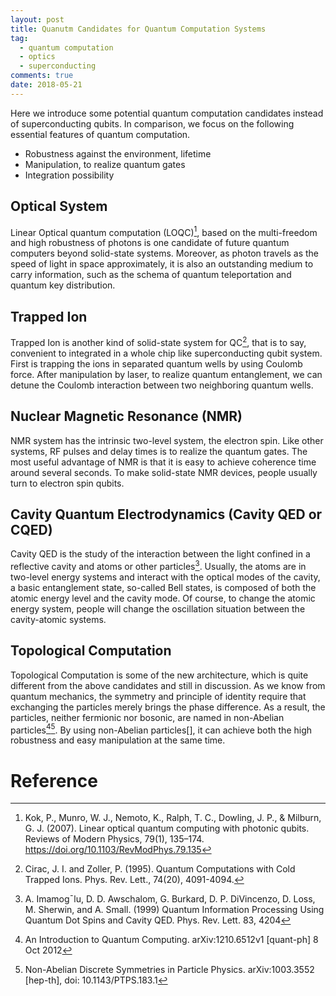 ```yaml
---
layout: post
title: Quanutm Candidates for Quantum Computation Systems
tag:
  - quantum computation
  - optics
  - superconducting 
comments: true
date: 2018-05-21
---
```


Here we introduce some potential quantum computation candidates instead of superconducting qubits. In comparison, we focus on the following essential features of quantum computation.

<!-- more -->

- Robustness against the environment, lifetime
- Manipulation, to realize quantum gates
- Integration possibility


## Optical System
Linear Optical quantum computation (LOQC)[^lc], based on the multi-freedom and high robustness of photons is one candidate of future quantum computers beyond solid-state systems. Moreover, as photon travels as the speed of light in space approximately, it is also an outstanding medium to carry information, such as the schema of quantum teleportation and quantum key distribution.

## Trapped Ion
Trapped Ion is another kind of solid-state system for QC[^2], that is to say, convenient to integrated in a whole chip like superconducting qubit system. First is trapping the ions in separated quantum wells by using Coulomb force. After manipulation by laser, to realize quantum entanglement, we can detune the Coulomb interaction between two neighboring quantum wells.

## Nuclear Magnetic Resonance (NMR)
NMR system has the intrinsic two-level system, the electron spin. Like other systems, RF pulses and delay times is to realize the quantum gates. The most useful advantage of NMR is that it is easy to achieve coherence time around several seconds. To make solid-state NMR devices, people usually turn to electron spin qubits.

## Cavity Quantum Electrodynamics (Cavity QED or CQED)
Cavity QED is the study of the interaction between the light confined in a reflective cavity and atoms or other particles[^3]. Usually, the atoms are in two-level energy systems and interact with the optical modes of the cavity, a basic entanglement state, so-called Bell states, is composed of both the atomic energy level and the cavity mode. Of course, to change the atomic energy system, people will change the oscillation situation between the cavity-atomic systems.

## Topological Computation
Topological Computation is some of the new architecture, which is quite different from the above candidates and still in discussion. As we know from quantum mechanics, the symmetry and principle of identity require that exchanging the particles merely brings the phase difference. As a result, the particles, neither fermionic nor bosonic, are named in non-Abelian particles[^4][^5]. By using non-Abelian particles[], it can achieve both the high robustness and easy manipulation at the same time.


# Reference

[^lc]: Kok, P., Munro, W. J., Nemoto, K., Ralph, T. C., Dowling, J. P., & Milburn, G. J. (2007). Linear optical quantum computing with photonic qubits. Reviews of Modern Physics, 79(1), 135–174. https://doi.org/10.1103/RevModPhys.79.135
[^2]: Cirac, J. I. and Zoller, P. (1995). Quantum Computations with Cold Trapped Ions. Phys. Rev. Lett., 74(20), 4091-4094. 
[^3]: A. Imamog¯lu, D. D. Awschalom, G. Burkard, D. P. DiVincenzo, D. Loss, M. Sherwin, and A. Small. (1999) Quantum Information Processing Using Quantum Dot Spins and Cavity QED. Phys. Rev. Lett. 83, 4204
[^4]: An Introduction to Quantum Computing. arXiv:1210.6512v1 [quant-ph] 8 Oct 2012
[^5]: Non-Abelian Discrete Symmetries in Particle Physics. arXiv:1003.3552 [hep-th], doi: 10.1143/PTPS.183.1
